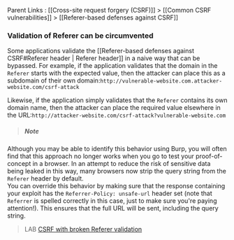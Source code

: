Parent Links : [[Cross-site request forgery (CSRF)]] > [[Common CSRF vulnerabilities]] > [[Referer-based defenses against CSRF]]     

### Validation of Referer can be circumvented
  
Some applications validate the [[Referer-based defenses against CSRF#Referer header | Referer header]] in a naive way that can be bypassed. 
For example, if the application validates that the domain in the `Referer` starts with the expected value, then the attacker can place this as a subdomain of their own domain:`http://vulnerable-website.com.attacker-website.com/csrf-attack` 

Likewise, if the application simply validates that the `Referer` contains its own domain name, then the attacker can place the required value elsewhere in the URL:`http://attacker-website.com/csrf-attack?vulnerable-website.com`  
  

>##### Note
>
Although you may be able to identify this behavior using Burp, you will often find that this approach no longer works when you go to test your proof-of-concept in a browser. In an attempt to reduce the risk of sensitive data being leaked in this way, many browsers now strip the query string from the `Referer` header by default.  
You can override this behavior by making sure that the response containing your exploit has the `Referrer-Policy: unsafe-url` header set (note that `Referrer` is spelled correctly in this case, just to make sure you're paying attention!). This ensures that the full URL will be sent, including the query string.  
  
>LAB [CSRF with broken Referer validation](https://portswigger.net/web-security/csrf/lab-referer-validation-broken)